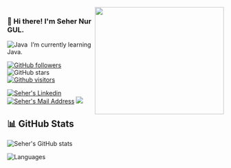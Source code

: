 <img align="right" width="300" height="250" src= https://user-images.githubusercontent.com/74426083/119266170-6a031a00-bbf2-11eb-9126-6cb48f6a07d3.jpg >

### 👋 Hi there! I'm Seher Nur GUL.
![Java](https://img.shields.io/badge/-Java-05122A?style=flat&logo=Java&logoColor=FFA518)&nbsp;
 I’m currently learning Java.


[![GitHub followers](https://img.shields.io/github/followers/sehergul?style=social)](https://github.com/sehergul?tab=followers)
![GitHub stars](https://img.shields.io/github/stars/sehergul?style=social)
[![Github visitors](https://visitor-badge.glitch.me/badge?page_id=sehergul.visitor-badge)](https://GitHub.com/sehergul/StrapDown.js/stargazers/)

 <a href="https://www.linkedin.com/in/seher-nur-g%C3%BCl-0267561a4/" target="_blank" rel="nofollow"><img alt="Seher's Linkedin" src="https://img.shields.io/badge/LinkedIn-black?style=for-the-badge&logo=linkedin&logoColor=white" /></a>
 <a href="mailto:sehernege@gmail.com" target="_blank" rel="nofollow"><img alt="Seher's Mail Address" src="https://img.shields.io/badge/Gmail-black?style=for-the-badge&logo=gmail&logoColor=white" /></a>
 <img src="https://img.shields.io/badge/GitHub-100000?style=for-the-badge&logo=github&logoColor=whitee"></img>


## 📊 GitHub Stats
![Seher's GitHub stats](https://github-readme-stats.vercel.app/api?username=sehergul&show_icons=true&theme=default)

![Languages](https://github-readme-stats.vercel.app/api/top-langs/?username=sehergul&layout=compact&theme=light) 



<!--
**sehergul/sehergul** is a ✨ _special_ ✨ repository because its `README.md` (this file) appears on your GitHub profile.

Here are some ideas to get you started:

- 🔭 I’m currently working on ...
-->
<!--

- 👯 I’m looking to collaborate on ...
- 🤔 I’m looking for help with ...
- 💬 Ask me about ...
- 📫 How to reach me: ...
- 😄 Pronouns: ...
- ⚡ Fun fact: 
...

